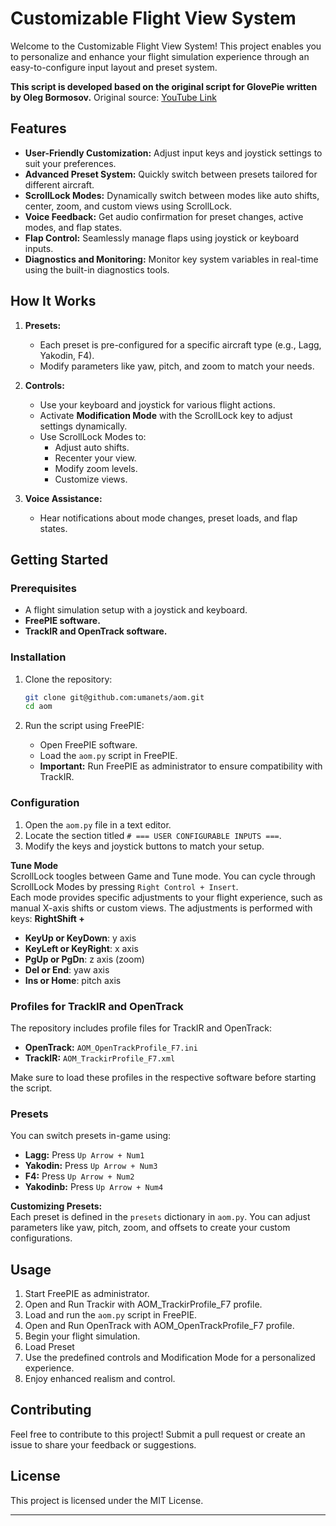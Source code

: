 # Customizable Flight View System

Welcome to the Customizable Flight View System! This project enables you to personalize and enhance your flight simulation experience through an easy-to-configure input layout and preset system.

**This script is developed based on the original script for GlovePie written by Oleg Bormosov.**
Original source: [YouTube Link](https://youtu.be/uFRTDDxlJS0?si=ArSjSo7CxEFlsbCZ)

## Features

- **User-Friendly Customization:** Adjust input keys and joystick settings to suit your preferences.
- **Advanced Preset System:** Quickly switch between presets tailored for different aircraft.
- **ScrollLock Modes:** Dynamically switch between modes like auto shifts, center, zoom, and custom views using ScrollLock.
- **Voice Feedback:** Get audio confirmation for preset changes, active modes, and flap states.
- **Flap Control:** Seamlessly manage flaps using joystick or keyboard inputs.
- **Diagnostics and Monitoring:** Monitor key system variables in real-time using the built-in diagnostics tools.


## How It Works

1. **Presets:**

   - Each preset is pre-configured for a specific aircraft type (e.g., Lagg, Yakodin, F4).
   - Modify parameters like yaw, pitch, and zoom to match your needs.

2. **Controls:**

   - Use your keyboard and joystick for various flight actions.
   - Activate **Modification Mode** with the ScrollLock key to adjust settings dynamically.
   - Use ScrollLock Modes to:
     - Adjust auto shifts.
     - Recenter your view.
     - Modify zoom levels.
     - Customize views.

3. **Voice Assistance:**

   - Hear notifications about mode changes, preset loads, and flap states.

## Getting Started

### Prerequisites

- A flight simulation setup with a joystick and keyboard.
- **FreePIE software.**
- **TrackIR and OpenTrack software.**

### Installation

1. Clone the repository:
   ```bash
   git clone git@github.com:umanets/aom.git
   cd aom
   ```

2. Run the script using FreePIE:
   - Open FreePIE software.
   - Load the `aom.py` script in FreePIE.
   - **Important:** Run FreePIE as administrator to ensure compatibility with TrackIR.

### Configuration

1. Open the `aom.py` file in a text editor.
2. Locate the section titled `# === USER CONFIGURABLE INPUTS ===`.
3. Modify the keys and joystick buttons to match your setup.

**Tune Mode**  
ScrollLock toogles between Game and Tune mode. 
You can cycle through ScrollLock Modes by pressing `Right Control + Insert`.  
Each mode provides specific adjustments to your flight experience, such as manual X-axis shifts or custom views.
The adjustments is performed with keys: **RightShift +**
- **KeyUp or KeyDown**: y axis
- **KeyLeft or KeyRight**: x axis
- **PgUp or PgDn**: z axis (zoom)
- **Del or End**: yaw axis
- **Ins or Home**: pitch axis

### Profiles for TrackIR and OpenTrack

The repository includes profile files for TrackIR and OpenTrack:

- **OpenTrack:** `AOM_OpenTrackProfile_F7.ini`
- **TrackIR:** `AOM_TrackirProfile_F7.xml`

Make sure to load these profiles in the respective software before starting the script.

### Presets

You can switch presets in-game using:

- **Lagg:** Press `Up Arrow + Num1`
- **Yakodin:** Press `Up Arrow + Num3`
- **F4:** Press `Up Arrow + Num2`
- **Yakodinb:** Press `Up Arrow + Num4`

**Customizing Presets:**  
Each preset is defined in the `presets` dictionary in `aom.py`. You can adjust parameters like yaw, pitch, zoom, and offsets to create your custom configurations.


## Usage

1. Start FreePIE as administrator.
2. Open and Run Trackir with AOM_TrackirProfile_F7 profile. 
3. Load and run the `aom.py` script in FreePIE.
4. Open and Run OpenTrack with AOM_OpenTrackProfile_F7 profile. 
5. Begin your flight simulation.
6. Load Preset
7. Use the predefined controls and Modification Mode for a personalized experience.
8. Enjoy enhanced realism and control.

## Contributing

Feel free to contribute to this project! Submit a pull request or create an issue to share your feedback or suggestions.

## License

This project is licensed under the MIT License.

---



